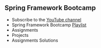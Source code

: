 ## Spring Framework Bootcamp

- Subscribe to the [YouTube channel](https://www.youtube.com/@yeshendradhaker)
- Spring Framework Bootcamp [Playlist](https://www.youtube.com/playlist?list=PLq2IQ7nZjFREQsxh6NVJXUlL0QpYEUSl6)
- Assignments
- Projects
- Assignments Solutions
